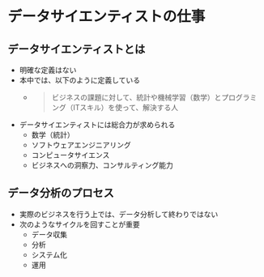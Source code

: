 # データサイエンティストの仕事

## データサイエンティストとは

* 明確な定義はない
* 本中では、以下のように定義している
  * > ビジネスの課題に対して、統計や機械学習（数学）とプログラミング（ITスキル）を使って、解決する人
* データサイエンティストには総合力が求められる
  * 数学（統計）
  * ソフトウェアエンジニアリング
  * コンピュータサイエンス
  * ビジネスへの洞察力、コンサルティング能力

## データ分析のプロセス

* 実際のビジネスを行う上では、データ分析して終わりではない
* 次のようなサイクルを回すことが重要
  * データ収集
  * 分析
  * システム化
  * 運用
  